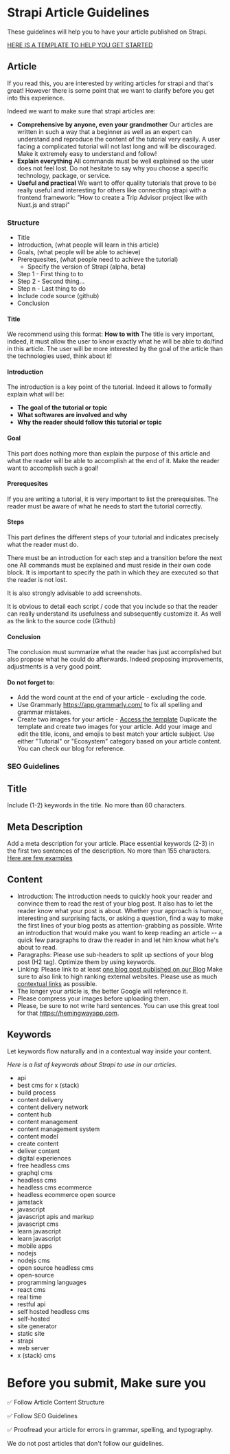 # Strapi Article Guidelines

These guidelines will help you to have your article published on Strapi. 

 [HERE IS A TEMPLATE TO HELP YOU GET STARTED](https://www.dropbox.com/scl/fi/7o4rzejzmla65hygplkai/My-First-Strapi-Article.paper?dl=0&rlkey=zoc4r7k3iw7titgsxp8vrt55x)

## Article
If you read this, you are interested by writing articles for strapi and that's great!
However there is some point that we want to clarify before you get into this experience.

Indeed we want to make sure that strapi articles are:

  - **Comprehensive by anyone, even your grandmother**
Our articles are written in such a way that a beginner as well as an expert can understand and reproduce the content of the tutorial very easily. A user facing a complicated tutorial will not last long and will be discouraged. Make it extremely easy to understand and follow!
  - **Explain everything**
All commands must be well explained so the user does not feel lost. Do not hesitate to say why you choose a specific technology, package, or service.
  - **Useful and practical**
We want to offer quality tutorials that prove to be really useful and interesting for others like connecting strapi with a frontend framework: "How to create a Trip Advisor project like with Nuxt.js and strapi"


### Structure

  - Title
  - Introduction, (what people will learn in this article)
  - Goals, (what people will be able to achieve)
  - Prerequesites, (what people need to achieve the tutorial)
    - Specify the version of Strapi (alpha, beta)  
  - Step 1 - First thing to to
  - Step 2 - Second thing...
  - Step n - Last thing to do
  - Include code source (github)
  - Conclusion

#### Title

We recommend using this format: **How to <accomplish a task> with <technologies>**
The title is very important, indeed, it must allow the user to know exactly what he will be able to do/find in this article. The user will be more interested by the goal of the article than the technologies used, think about it!

#### Introduction
The introduction is a key point of the tutorial. Indeed it allows to formally explain what will be:
  - **The goal of the tutorial or topic**
  - **What softwares are involved and why**
  - **Why the reader should follow this tutorial or topic**

#### Goal
This part does nothing more than explain the purpose of this article and what the reader will be able to accomplish at the end of it. Make the reader want to accomplish such a goal!

#### Prerequesites
If you are writing a tutorial, it is very important to list the prerequisites. The reader must be aware of what he needs to start the tutorial correctly.

#### Steps
This part defines the different steps of your tutorial and indicates precisely what the reader must do.

There must be an introduction for each step and a transition before the next one
All commands must be explained and must reside in their own code block. It is important to specify the path in which they are executed so that the reader is not lost.
  
It is also strongly advisable to add screenshots. 

It is obvious to detail each script / code that you include so that the reader can really understand its usefulness and subsequently customize it. As well as the link to the source code (Github)

#### Conclusion
The conclusion must summarize what the reader has just accomplished but also propose what he could do afterwards. Indeed proposing improvements, adjustments is a very good point. 

#### Do not forget to:
  - Add the word count at the end of your article - excluding the code.
  - Use Grammarly https://app.grammarly.com/ to fix all spelling and grammar mistakes.
  - Create two images for your article - [Access the template](https://www.figma.com/file/gI8PcsqInk3DAwfIxmcyPI/For-Authors) Duplicate the template and create two images for your article. Add your image and edit the title, icons, and emojis to best match your article subject. Use either "Tutorial" or "Ecosystem" category based on your article content. You can check our blog for reference.
  


### SEO Guidelines
  
  ## Title
Include (1-2) keywords in the title.
No more than 60 characters.

  ## Meta Description
Add a meta description for your article. Place essential keywords (2-3) in the first two sentences of the description.
No more than 155 characters. [Here are few examples](https://themeisle.com/blog/meta-description-examples/) 

  ## Content
  - Introduction: The introduction needs to quickly hook your reader and convince them to read the rest of your blog post. It also has to let the reader know what your post is about. Whether your approach is humour, interesting and surprising facts, or asking a question, find a way to make the first lines of your blog posts as attention-grabbing as possible. Write an introduction that would make you want to keep reading an article -- a quick few paragraphs to draw the reader in and let him know what he's about to read.
  - Paragraphs: Please use sub-headers to split up sections of your blog post (H2 tag). Optimize them by using keywords.
  - Linking: Please link to at least [one blog post published on our Blog](https://strapi.io/blog) Make sure to also link to high ranking external websites. Please use as much [contextual links](https://www.eebew.com/seo-tutorial/on-page-seo/basic-elements/internal-navigation/contextual-link-building/) as possible.
  - The longer your article is, the better Google will reference it.
  - Please compress your images before uploading them.
  - Please, be sure to not write hard sentences. You can use this great tool for that https://hemingwayapp.com.

  ## Keywords
Let keywords flow naturally and in a contextual way inside your content.
  
*Here is a list of keywords about Strapi to use in our articles.*
  - api	
  - best cms for x (stack)	
  - build process	
  - content delivery	
  - content delivery network	
  - content hub	
  - content management	
  - content management system	
  - content model	
  - create content	
  - deliver content	
  - digital experiences	
  - free headless cms	
  - graphql cms	
  - headless cms	
  - headless cms ecommerce	
  - headless ecommerce open source	
  - jamstack	
  - javascript	
  - javascript apis and markup	
  - javascript cms	
  - learn javascript	
  - learn javascript	
  - mobile apps	
  - nodejs	
  - nodejs cms	
  - open source headless cms	
  - open-source	
  - programming languages	
  - react cms	
  - real time	
  - restful api	
  - self hosted headless cms	
  - self-hosted	
  - site generator	
  - static site	
  - strapi	
  - web server	
  - x (stack) cms	

 
 # Before you submit, Make sure you
  
 ✅ Follow Article Content Structure
  
 ✅ Follow SEO Guidelines
  
 ✅ Proofread your article for errors in grammar, spelling, and typography.
  
 We do not post articles that don't follow our guidelines.
 

 

